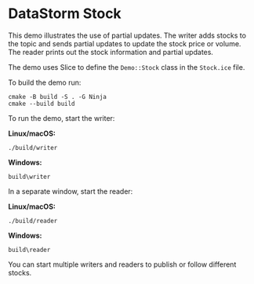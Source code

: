 # DataStorm Stock

This demo illustrates the use of partial updates. The writer adds stocks to the
topic and sends partial updates to update the stock price or volume. The reader
prints out the stock information and partial updates.

The demo uses Slice to define the `Demo::Stock` class in the `Stock.ice` file.

To build the demo run:

```shell
cmake -B build -S . -G Ninja
cmake --build build
```

To run the demo, start the writer:

**Linux/macOS:**

```shell
./build/writer
```

**Windows:**

```shell
build\writer
```

In a separate window, start the reader:

**Linux/macOS:**

```shell
./build/reader
```

**Windows:**

```shell
build\reader
```

You can start multiple writers and readers to publish or follow different
stocks.
